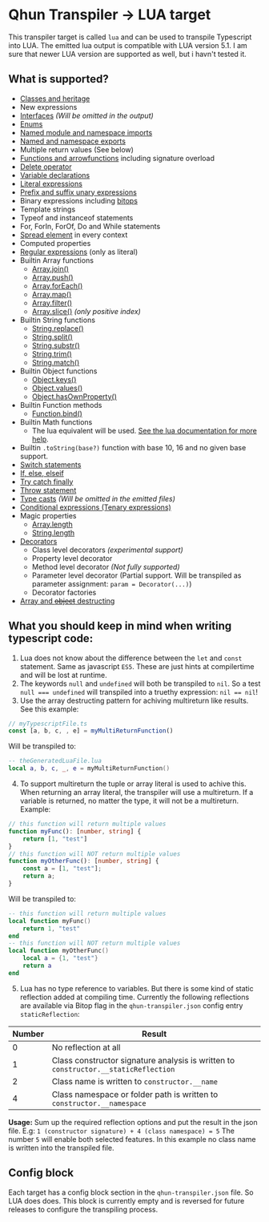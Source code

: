 # Qhun Transpiler -> LUA target

This transpiler target is called `lua` and can be used to transpile Typescript into LUA. The emitted lua output is compatible with LUA version 5.1. I am sure that newer LUA version are supported as well, but i havn't tested it.

## What is supported?

- [Classes and heritage](https://www.typescriptlang.org/docs/handbook/classes.html)
- New expressions
- [Interfaces](https://www.typescriptlang.org/docs/handbook/interfaces.html) *(Will be omitted in the output)*
- [Enums](https://www.typescriptlang.org/docs/handbook/enums.html)
- [Named module and namespace imports](https://www.typescriptlang.org/docs/handbook/modules.html)
- [Named and namespace exports](https://www.typescriptlang.org/docs/handbook/modules.html)
- Multiple return values (See below)
- [Functions and arrowfunctions](https://www.typescriptlang.org/docs/handbook/functions.html) including signature overload
- [Delete operator](https://developer.mozilla.org/en-US/docs/Web/JavaScript/Reference/Operators/delete)
- [Variable declarations](https://www.typescriptlang.org/docs/handbook/variable-declarations.html)
- [Literal expressions](https://www.typescriptlang.org/docs/handbook/advanced-types.html)
- [Prefix and suffix unary expressions](https://developer.mozilla.org/en-US/docs/Web/JavaScript/Reference/Operators/Arithmetic_Operators#Inkrement_())
- Binary expressions including [bitops](https://developer.mozilla.org/en-US/docs/Web/JavaScript/Reference/Operators/Bitwise_Operators)
- Template strings
- Typeof and instanceof statements
- For, ForIn, ForOf, Do and While statements
- [Spread element](https://basarat.gitbooks.io/typescript/docs/spread-operator.html) in every context
- Computed properties
- [Regular expressions](https://developer.mozilla.org/de/docs/Web/JavaScript/Guide/Regular_Expressions) (only as literal)
- Builtin Array functions
    - [Array.join()](https://developer.mozilla.org/en-US/docs/Web/JavaScript/Reference/Global_Objects/Array/join)
    - [Array.push()](https://developer.mozilla.org/en-US/docs/Web/JavaScript/Reference/Global_Objects/Array/push)
    - [Array.forEach()](https://developer.mozilla.org/en-US/docs/Web/JavaScript/Reference/Global_Objects/Array/foreach)
    - [Array.map()](https://developer.mozilla.org/en-US/docs/Web/JavaScript/Reference/Global_Objects/Array/map)
    - [Array.filter()](https://developer.mozilla.org/en-US/docs/Web/JavaScript/Reference/Global_Objects/Array/filter)
    - [Array.slice()](https://developer.mozilla.org/en-US/docs/Web/JavaScript/Reference/Global_Objects/Array/slice) *(only positive index)*
- Builtin String functions
    - [String.replace()](https://developer.mozilla.org/en-US/docs/Web/JavaScript/Reference/Global_Objects/String/replace)
    - [String.split()](https://developer.mozilla.org/en-US/docs/Web/JavaScript/Reference/Global_Objects/String/split)
    - [String.substr()](https://developer.mozilla.org/en-US/docs/Web/JavaScript/Reference/Global_Objects/String/substr)
    - [String.trim()](https://developer.mozilla.org/en-US/docs/Web/JavaScript/Reference/Global_Objects/String/trim)
    - [String.match()](https://developer.mozilla.org/en-US/docs/Web/JavaScript/Reference/Global_Objects/String/match)
- Builtin Object functions
    - [Object.keys()](https://developer.mozilla.org/en-US/docs/Web/JavaScript/Reference/Global_Objects/Object/keys)
    - [Object.values()](https://developer.mozilla.org/en-US/docs/Web/JavaScript/Reference/Global_Objects/Object/values)
    - [Object.hasOwnProperty()](https://developer.mozilla.org/en-US/docs/Web/JavaScript/Reference/Global_Objects/Object/hasownproperty)
- Builtin Function methods
    - [Function.bind()](https://developer.mozilla.org/de/docs/Web/JavaScript/Reference/Global_Objects/Function/bind)
- Builtin Math functions
    - The lua equivalent will be used. [See the lua documentation for more help](http://lua-users.org/wiki/MathLibraryTutorial).
- Builtin `.toString(base?)` function with base 10, 16 and no given base support.
- [Switch statements](https://developer.mozilla.org/en-US/docs/Web/JavaScript/Reference/Statements/switch)
- [If, else, elseif](https://developer.mozilla.org/en-US/docs/Web/JavaScript/Reference/Statements/if...else)
- [Try catch finally](https://developer.mozilla.org/en-US/docs/Web/JavaScript/Reference/Statements/try...catch)
- [Throw statement](https://developer.mozilla.org/en-US/docs/Web/JavaScript/Reference/Statements/throw)
- [Type casts](https://basarat.gitbooks.io/typescript/docs/types/type-assertion.html) *(Will be omitted in the emitted files)*
- [Conditional expressions (Tenary expressions)](https://developer.mozilla.org/en-US/docs/Web/JavaScript/Reference/Operators/Conditional_Operator)
- Magic properties
    - [Array.length](https://developer.mozilla.org/en-US/docs/Web/JavaScript/Reference/Global_Objects/Array/length)
    - [String.length](https://developer.mozilla.org/en-US/docs/Web/JavaScript/Reference/Global_Objects/String/length)
- [Decorators](https://www.typescriptlang.org/docs/handbook/decorators.html)
    - Class level decorators *(experimental support)*
    - Property level decorator
    - Method level decorator *(Not fully supported)*
    - Parameter level decorator (Partial support. Will be transpiled as parameter assignment: `param = Decorator(...)`)
    - Decorator factories
- [Array and ~~object~~ destructing](https://basarat.gitbooks.io/typescript/docs/destructuring.html)

## What you should keep in mind when writing typescript code:

1. Lua does not know about the difference between the `let` and `const` statement. Same as javascript `ES5`. These are just hints at compilertime and will be lost at runtime.
2. The keywords `null` and `undefined` will both be transpiled to `nil`. So a test `null === undefined` will transpiled into a truethy expression: `nil == nil`!
3. Use the array destructing pattern for achiving multireturn like results. See this example:
```typescript
// myTypescriptFile.ts
const [a, b, c, , e] = myMultiReturnFunction()
```
Will be transpiled to:
```lua
-- theGeneratedLuaFile.lua
local a, b, c, _, e = myMultiReturnFunction()
```
4. To support multireturn the tuple or array literal is used to achive this. When returning an array literal, the transpiler will use a multireturn. If a variable is returned, no matter the type, it will not be a multireturn. Example:
```typescript
// this function will return multiple values
function myFunc(): [number, string] {
    return [1, "test"]
}
// this function will NOT return multiple values
function myOtherFunc(): [number, string] {
    const a = [1, "test"];
    return a;
}
```
Will be transpiled to:
```lua
-- this function will return multiple values
local function myFunc()
    return 1, "test"
end
-- this function will NOT return multiple values
local function myOtherFunc()
    local a = {1, "test"}
    return a
end
```

5. Lua has no type reference to variables. But there is some kind of static reflection added at compiling time. Currently the following reflections are available via Bitop flag in the `qhun-transpiler.json` config entry `staticReflection`:

| Number | Result |
| --- | --- |
| 0 | No reflection at all |
| 1 | Class constructor signature analysis is written to `constructor.__staticReflection` |
| 2 | Class name is written to `constructor.__name` |
| 4 | Class namespace or folder path is written to `constructor.__namespace` |

**Usage:** Sum up the required reflection options and put the result in the json file. E.g: `1 (constructor signature) + 4 (class namespace) = 5` The number `5` will enable both selected features. In this example no class name is written into the transpiled file.

## Config block

Each target has a config block section in the `qhun-transpiler.json` file. So LUA does does. This block is currently empty and is reversed for future releases to configure the transpiling process.